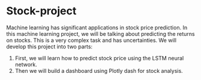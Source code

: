 # Stock-project
Machine learning has significant applications in stock price prediction. In this machine learning project, we will be talking about predicting the returns on stocks. This is a very complex task and has uncertainties.
We will develop this project into two parts:

1. First, we will learn how to predict stock price using the LSTM neural network.
2. Then we will build a dashboard using Plotly dash for stock analysis.
